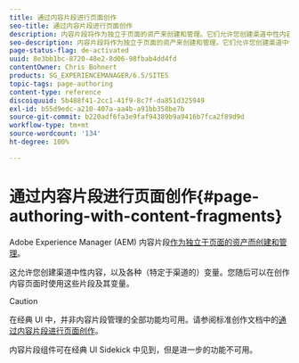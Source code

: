 ```yaml
---
title: 通过内容片段进行页面创作
seo-title: 通过内容片段进行页面创作
description: 内容片段将作为独立于页面的资产来创建和管理。它们允许您创建渠道中性内容以及各种变量。
seo-description: 内容片段将作为独立于页面的资产来创建和管理。它们允许您创建渠道中性内容以及各种变量。
page-status-flag: de-activated
uuid: 8e3bb1bc-8720-48e2-8d06-98fbab4dd4fd
contentOwner: Chris Bohnert
products: SG_EXPERIENCEMANAGER/6.5/SITES
topic-tags: page-authoring
content-type: reference
discoiquuid: 5b488f41-2cc1-41f9-8c7f-da851d325949
exl-id: b55d9edc-a210-407a-aa4b-a91bb358be7b
source-git-commit: b220adf6fa3e9faf94389b9a9416b7fca2f89d9d
workflow-type: tm+mt
source-wordcount: '134'
ht-degree: 100%

---
```


# 通过内容片段进行页面创作{#page-authoring-with-content-fragments}

Adobe Experience Manager (AEM) 内容片段[作为独立于页面的资产而创建和管理](/help/assets/content-fragments/content-fragments.md)。

这允许您创建渠道中性内容，以及各种（特定于渠道的）变量。您随后可以在创作内容页面时使用这些片段及其变量。

>[!CAUTION]
>
>在经典 UI 中，并非内容片段管理的全部功能均可用。请参阅标准创作文档中的[通过内容片段进行页面创作](/help/sites-authoring/content-fragments.md)。
>
>内容片段组件可在经典 UI Sidekick 中见到，但是进一步的功能不可用。
